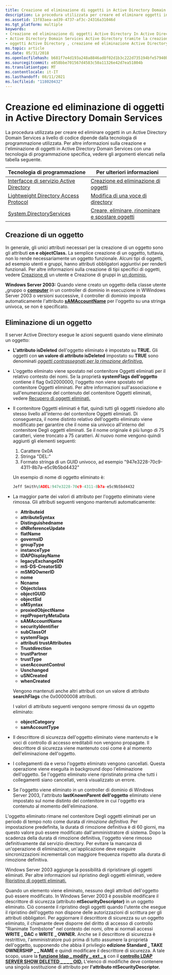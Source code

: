 ```yaml
---
title: Creazione ed eliminazione di oggetti in Active Directory Domain Services
description: La procedura utilizzata per creare ed eliminare oggetti in un Active Directory Domain Services a livello di codice dipende dalla tecnologia di programmazione utilizzata.
ms.assetid: 13f83aea-ad39-4737-af3c-24316a31046d
ms.tgt_platform: multiple
keywords:
- Creazione ed eliminazione di oggetti Active Directory In Active Directory
- Active Directory Domain Services Active Directory tramite la creazione e l'eliminazione di oggetti
- oggetti Active Directory , creazione ed eliminazione Active Directory Domain Services oggetti
ms.topic: article
ms.date: 05/31/2018
ms.openlocfilehash: b681f7e4d193a248a8846ad8f02d1b3c222d735194bfe57940bd7e787710035d
ms.sourcegitcommit: e858bbe701567d4583c50a11326e42d7ea51804b
ms.translationtype: MT
ms.contentlocale: it-IT
ms.lasthandoff: 08/11/2021
ms.locfileid: "118020432"
---
```

# <a name="creating-and-deleting-objects-in-active-directory-domain-services"></a>Creazione ed eliminazione di oggetti in Active Directory Domain Services

La procedura utilizzata per creare ed eliminare oggetti in un Active Directory Domain Services a livello di codice dipende dalla tecnologia di programmazione utilizzata. Per altre informazioni sulla creazione e l'eliminazione di oggetti in Active Directory Domain Services con una tecnologia di programmazione specifica, vedere gli argomenti elencati nella tabella seguente.



| Tecnologia di programmazione                                                                       | Per ulteriori informazioni                                                            |
|----------------------------------------------------------------------------------------------|---------------------------------------------------------------------------------|
| [Interfacce di servizio Active Directory](/windows/desktop/ADSI/active-directory-service-interfaces-adsi)         | [Creazione ed eliminazione di oggetti](/windows/desktop/ADSI/creating-and-deleting-objects)             |
| [Lightweight Directory Access Protocol](/previous-versions/windows/desktop/ldap/lightweight-directory-access-protocol-ldap-api) | [Modifica di una voce di directory](/previous-versions/windows/desktop/ldap/modifying-a-directory-entry)                 |
| [System.DirectoryServices](/dotnet/api/system.directoryservices) | [Creare, eliminare, rinominare e spostare oggetti](https://msdn.microsoft.com/library/ms180850(v=VS.80).aspx) |



 

## <a name="creating-an-object"></a>Creazione di un oggetto

In generale, gli unici attributi necessari per la creazione di un oggetto sono gli attributi **cn** **e objectClass.** La semplice creazione di un oggetto, tuttavia, non lo rende necessariamente un oggetto funzionale. Alcuni tipi di oggetti, ad esempio utenti e gruppi, hanno attributi obbligatori aggiuntivi per renderli funzionali. Per altre informazioni sulla creazione di tipi specifici di oggetti, vedere [Creazione di](creating-a-user.md) un utente e Creazione di gruppi in [un dominio.](creating-groups-in-a-domain.md)

**Windows Server 2003:** Quando viene creato un [](/windows/desktop/ADSchema/c-group)oggetto della classe utente [**,**](/windows/desktop/ADSchema/c-user)gruppo o [**computer**](/windows/desktop/ADSchema/c-computer) in un controller di dominio in esecuzione in WWindows Server 2003 o versioni successive, il controller di dominio imposta automaticamente l'attributo [**sAMAccountName**](/windows/desktop/ADSchema/a-samaccountname) per l'oggetto su una stringa univoca, se non è specificato.

## <a name="deleting-an-object"></a>Eliminazione di un oggetto

Il server Active Directory esegue le azioni seguenti quando viene eliminato un oggetto:

-   **L'attributo isDeleted** dell'oggetto eliminato è impostato su **TRUE.** Gli oggetti con **un valore di attributo isDeleted** impostato su **TRUE** sono denominati [*oggetti contrassegnati per la rimozione definitiva.*](/previous-versions/windows/desktop/legacy/ms681941(v=vs.85))
-   L'oggetto eliminato viene spostato nel contenitore Oggetti eliminati per il relativo contesto dei nomi. Se la proprietà **systemFlags dell'oggetto** contiene il flag 0x02000000, l'oggetto non viene spostato nel contenitore Oggetti eliminati. Per altre informazioni sull'associazione e sull'enumerazione del contenuto del contenitore Oggetti eliminati, vedere [Recupero di oggetti eliminati.](retrieving-deleted-objects.md)
-   Il contenitore Oggetti eliminati è flat, quindi tutti gli oggetti risiedono allo stesso livello all'interno del contenitore Oggetti eliminati. Di conseguenza, il nome distinto relativo dell'oggetto eliminato viene modificato per garantire che il nome sia univoco all'interno del contenitore Degli oggetti eliminati. Se il nome originale è più lungo di 75 caratteri, viene troncato a 75 caratteri. Al nuovo nome vengono quindi aggiunti gli elementi seguenti:
    1.  Carattere 0x0A
    2.  Stringa "DEL:"
    3.  Formato stringa di un GUID univoco, ad esempio "947e3228-70c9-4311-8b7a-e5c9b5bd4432"

    Un esempio di nome di oggetto eliminato è:
    ```C++
    Jeff Smith\0ADEL:947e3228-70c9-4311-8b7a-e5c9b5bd4432
    ```

    

-   La maggior parte dei valori di attributo per l'oggetto eliminato viene rimossa. Gli attributi seguenti vengono mantenuti automaticamente:

    -   **Attributeid**
    -   **attributeSyntax**
    -   **Distinguishedname**
    -   **dNReferenceUpdate**
    -   **flatName**
    -   **governsID**
    -   **groupType**
    -   **instanceType**
    -   **lDAPDisplayName**
    -   **legacyExchangeDN**
    -   **mS-DS-CreatorSID**
    -   **mSMQOwnerID**
    -   **nome**
    -   **Ncname**
    -   **Objectclass**
    -   **objectGUID**
    -   **objectSid**
    -   **oMSyntax**
    -   **proxiedObjectName**
    -   **replPropertyMetaData**
    -   **sAMAccountName**
    -   **securityIdentifier**
    -   **subClassOf**
    -   **systemFlags**
    -   **attributi trustAttributes**
    -   **Trustdirection**
    -   **trustPartner**
    -   **trustType**
    -   **userAccountControl**
    -   **Usnchanged**
    -   **uSNCreated**
    -   **whenCreated**

    Vengono mantenuti anche altri attributi con un valore di attributo **searchFlags** che 0x00000008 attributi.

    I valori di attributo seguenti vengono sempre rimossi da un oggetto eliminato:

    -   **objectCategory**
    -   **samAccountType**

-   Il descrittore di sicurezza dell'oggetto eliminato viene mantenuto e le voci di controllo di accesso ereditabili non vengono propagate. Il descrittore di sicurezza viene mantenuto così come è al momento dell'eliminazione dell'oggetto.
-   I collegamenti da e verso l'oggetto eliminato vengono cancellati. Questa operazione viene eseguita in background dopo l'eliminazione dell'oggetto. Se l'oggetto eliminato viene ripristinato prima che tutti i collegamenti siano cancellati, verrà visualizzato un errore.
-   Se l'oggetto viene eliminato in un controller di dominio di Windows Server 2003, l'attributo **lastKnownParent dell'oggetto** eliminato viene impostato sul nome distinto del contenitore in cui l'oggetto era contenuto al momento dell'eliminazione.

L'oggetto eliminato rimane nel contenitore Degli oggetti eliminati per un periodo di tempo noto come durata *di rimozione definitiva.* Per impostazione predefinita, la durata di rimozione definitiva è di 60 giorni, ma questo valore può essere modificato dall'amministratore di sistema. Dopo la scadenza della durata di rimozione definitiva, l'oggetto viene rimosso definitivamente dal servizio directory. Per evitare la mancanza di un'operazione di eliminazione, un'applicazione deve eseguire sincronizzazioni incrementali con maggiore frequenza rispetto alla durata di rimozione definitiva.

Windows Server 2003 aggiunge la possibilità di ripristinare gli oggetti eliminati. Per altre informazioni sul ripristino degli oggetti eliminati, vedere [Ripristino di oggetti eliminati.](restoring-deleted-objects.md)

Quando un elemento viene eliminato, nessuno degli attributi dell'oggetto può essere modificato. In Windows Server 2003 è possibile modificare il descrittore di sicurezza (attributo **ntSecurityDescriptor)** in un oggetto eliminato. Ciò consente il ripristino degli oggetti quando l'utente che esegue il ripristino dell'oggetto non dispone delle autorizzazioni di scrittura per gli attributi obbligatori. Per aggiornare il descrittore di sicurezza su un oggetto eliminato, il chiamante deve disporre del diritto di accesso di controllo "Rianimate Tombstone" nel contesto dei nomi, oltre ai normali accessi **WRITE \_ DAC** e **WRITE \_ OWNER.** Anche se il descrittore di sicurezza è restrittivo, l'amministratore può prima di tutto assumere la proprietà dell'oggetto, supponendo che abbia il privilegio **edizione Standard \_ TAKE OWNERSHIP \_ \_ NAME** e quindi modificare il descrittore di sicurezza. A tale scopo, usare la [**funzione ldap \_ modify \_ ext \_ s**](/previous-versions/windows/desktop/api/winldap/nf-winldap-ldap_modify_ext_s) con il [**controllo LDAP SERVER SHOW DELETED \_ \_ \_ \_ OID.**](/previous-versions/windows/desktop/ldap/ldap-server-show-deleted-oid) L'elenco di modifiche deve contenere una singola sostituzione di attributo per **l'attributo ntSecurityDescriptor.**

 

 